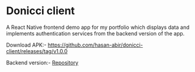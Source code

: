 # Donicci client

A React Native frontend demo app for my portfolio which displays data and implements authentication services from the backend version of the app.

Download APK:- https://github.com/hasan-abir/donicci-client/releases/tag/v1.0.0

Backend version:- [Repository](https://github.com/hasan-abir/donicci-backend)
